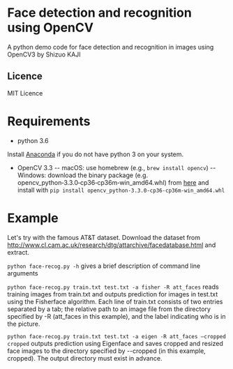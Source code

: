 Face detection and recognition using OpenCV
=============
A python demo code for face detection and recognition in images using OpenCV3
by Shizuo KAJI

## Licence
MIT Licence

# Requirements
- python 3.6

Install [Anaconda](https://www.anaconda.com/download/)
 if you do not have python 3 on your system.

- OpenCV 3.3
-- macOS: use homebrew (e.g., `brew install opencv`)
-- Windows: download the binary package
(e.g. opencv_python‑3.3.0‑cp36‑cp36m‑win_amd64.whl)
from [here](http://www.lfd.uci.edu/%7Egohlke/pythonlibs/#opencv)
and install with 
`pip install opencv_python‑3.3.0‑cp36‑cp36m‑win_amd64.whl`

# Example
Let's try with the famous AT&T dataset.
Download the dataset from
http://www.cl.cam.ac.uk/research/dtg/attarchive/facedatabase.html
and extract.

`python face-recog.py -h`
gives a brief description of command line arguments

`python face-recog.py train.txt test.txt -a fisher -R att_faces`
reads training images from train.txt and outputs prediction for images in test.txt
using the Fisherface algorithm.
Each line of train.txt consists of two entries separated by a tab;
the relative path to an image file from the directory specified by -R (att_faces in this example),
and the label indicating who is in the picture.

`python face-recog.py train.txt test.txt -a eigen -R att_faces —cropped cropped`
outputs prediction using Eigenface and saves cropped and resized face images 
to the directory specified by --cropped (in this example, cropped). The output directory must exist in advance.



